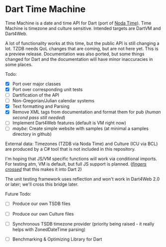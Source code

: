 # Dart Time Machine

Time Machine is a date and time API for Dart (port of [Noda Time](nodatime.org)).
Time Machine is timezone and culture sensitive. Intended targets are DartVM and Dart4Web.

A lot of functionality works at this time, but the public API is still changing a lot. TZDB needs
QoL changes that are coming, but are not here yet. This is a preview release. Documentation was also ported,
but some things changed for Dart and the documentation will have minor inaccuracies in some places.

Todo:
 - [x] Port over major classes
 - [x] Port over corresponding unit tests
 - [ ] Dartification of the API
 - [ ] Non-Gregorian/Julian calendar systems
 - [X] Text formatting and Parsing
 - [X] Remove XML tags from documentation and format them for pub (*human second pass still needed*)
 - [ ] Implement Dart4Web features (default is VM right now)
 - [ ] *maybe*: Create simple website with samples (at minimal a samples directory in github)

External data: Timezones (TZDB via Noda Time) and Culture (ICU via BCL) are produced by a C# tool that is not included in this repository.

I'm hoping that JS/VM specific functions will work via conditional imports. For testing atm, VM is default, but full JS
support is planned. 
([*fingers crossed*](https://github.com/dart-lang/sdk/issues/24581) that this makes it into Dart 2)

The unit testing framework uses reflection and won't work in Dart4Web 2.0 
or later; we'll cross this bridge later.

Future Todo:
 - [ ] Produce our own TSDB files
 - [ ] Produce our own Culture files
 - [ ] Synchronous TSDB timezone provider (priority being raised - it really helps with ZonedDateTime parsing)
 - [ ] Benchmarking & Optimizing Library for Dart

